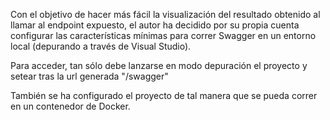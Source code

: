 Con el objetivo de hacer más fácil la visualización del resultado obtenido al llamar al endpoint expuesto, el autor ha decidido por su propia cuenta configurar las características mínimas para correr Swagger en un entorno local (depurando a través de Visual Studio).

Para acceder, tan sólo debe lanzarse en modo depuración el proyecto y setear tras la url generada "/swagger"

También se ha configurado el proyecto de tal manera que se pueda correr en un contenedor de Docker.
